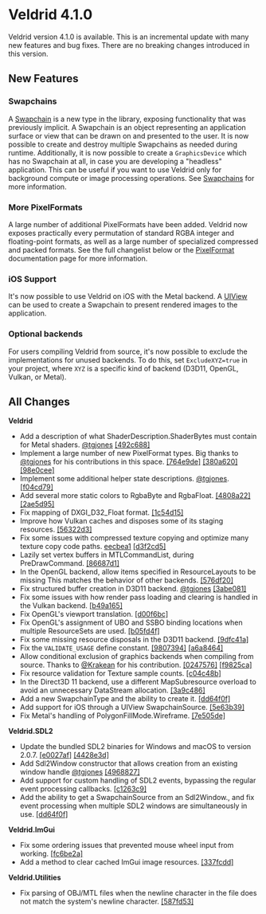 # Veldrid 4.1.0

Veldrid version 4.1.0 is available. This is an incremental update with many new features and bug fixes. There are no breaking changes introduced in this version.

## New Features

### Swapchains

A [Swapchain](xref:Veldrid.Swapchain) is a new type in the library, exposing functionality that was previously implicit. A Swapchain is an object representing an application surface or view that can be drawn on and presented to the user. It is now possible to create and destroy multiple Swapchains as needed during runtime. Additionally, it is now possible to create a `GraphicsDevice` which has no Swapchain at all, in case you are developing a "headless" application. This can be useful if you want to use Veldrid only for background compute or image processing operations. See [Swapchains](xref:swapchains) for more information.

### More PixelFormats

A large number of additional PixelFormats have been added. Veldrid now exposes practically every permutation of standard RGBA integer and floating-point formats, as well as a large number of specialized compressed and packed formats. See the full changelist below or the [PixelFormat](xref:Veldrid.PixelFormat) documentation page for more information.

### iOS Support

It's now possible to use Veldrid on iOS with the Metal backend. A [UIView](https://developer.apple.com/documentation/uikit/uiview) can be used to create a Swapchain to present rendered images to the application.

### Optional backends

For users compiling Veldrid from source, it's now possible to exclude the implementations for unused backends. To do this, set `ExcludeXYZ=true` in your project, where `XYZ` is a specific kind of backend (D3D11, OpenGL, Vulkan, or Metal).

## All Changes

**Veldrid**
* Add a description of what ShaderDescription.ShaderBytes must contain for Metal shaders. [@tgjones](https://github.com/tgjones) [[492c688]](https://github.com/mellinoe/veldrid/commit/492c6880ed6e058352570db1301fe71797cd4a79)
* Implement a large number of new PixelFormat types. Big thanks to [@tgjones](https://github.com/tgjones) for his contributions in this space. [[764e9de]](https://github.com/mellinoe/veldrid/commit/764e9de268600c08350939e473b417efd5795016) [[380a620]](https://github.com/mellinoe/veldrid/commit/380a62062228458e36068249c206e8c80b9f5194) [[98e0cee]](https://github.com/mellinoe/veldrid/commit/98e0ceec11d103bd5ff514d7289868de616fc99a)
* Implement some additional helper state descriptions. [@tgjones](https://github.com/tgjones). [[f04cd79]](https://github.com/mellinoe/veldrid/commit/f04cd79e4a6339b4cb22405eaf3fc83735d1b227)
* Add several more static colors to RgbaByte and RgbaFloat. [[4808a22]](https://github.com/mellinoe/veldrid/commit/4808a22c476d39927573fe3697ff4f191532fd64) [[2ae5d95]](https://github.com/mellinoe/veldrid/commit/2ae5d95c1f95c8139e646e66f3dda7e89c72cf2c)
* Fix mapping of DXGI_D32_Float format. [[1c54d15]](https://github.com/mellinoe/veldrid/commit/1c54d15be7cc868e22163eb2c50aca2c1c3f44cd)
* Improve how Vulkan caches and disposes some of its staging resources. [[56322d3]](https://github.com/mellinoe/veldrid/commit/56322d314da24a6bc684295105bdacff7b81ed8a)
* Fix some issues with compressed texture copying and optimize many texture copy code paths. [eecbea1](https://github.com/mellinoe/veldrid/commit/eecbea1860e10e4cf5bca5f102cd517fc86292db) [[d3f2cd5]](https://github.com/mellinoe/veldrid/commit/d3f2cd5ea38bbafccd6c4aa097c3813747032870)
* Lazily set vertex buffers in MTLCommandList, during PreDrawCommand. [[86687d1]](https://github.com/mellinoe/veldrid/commit/86687d1343e8f17300805b6852705a2422ec083b)
* In the OpenGL backend, allow items specified in ResourceLayouts to be missing This matches the behavior of other backends. [[576df20]](https://github.com/mellinoe/veldrid/commit/576df20a8c1d5c81432e1e9002492722096b6351)
* Fix structured buffer creation in D3D11 backend. [@tgjones](https://github.com/tgjones) [[3abe081]](https://github.com/mellinoe/veldrid/commit/3abe0819d5d7f0f5c75e6ba9445862bff0e93980)
* Fix some issues with how render pass loading and clearing is handled in the Vulkan backend. [[b49a165]](https://github.com/mellinoe/veldrid/commit/b49a165a9247f4cbb62264e627e320ef6dae478c)
* Fix OpenGL's viewport translation. [[d00f6bc]](https://github.com/mellinoe/veldrid/commit/d00f6bcdeace3c1643296f0fff0680570ced6fb4)
* Fix OpenGL's assignment of UBO and SSBO binding locations when multiple ResourceSets are used. [[b05fd4f]](https://github.com/mellinoe/veldrid/commit/b05fd4fbae4fa00604de60ac852990f958beff99)
* Fix some missing resource disposals in the D3D11 backend. [[9dfc41a]](https://github.com/mellinoe/veldrid/commit/9dfc41af8e24918919dce55152ea2d080f98f71b)
* Fix the `VALIDATE_USAGE` define constant. [[9807394]](https://github.com/mellinoe/veldrid/commit/9807394ddd540b100498006e6f1c4fbc442b0d76) [[a6a8464]](https://github.com/mellinoe/veldrid/commit/a6a8464b90170f8a489da87e286ba0cabb4c12eb)
* Allow conditional exclusion of graphics backends when compiling from source. Thanks to [@Krakean](https://github.com/Krakean) for his contribution. [[0247576]](https://github.com/mellinoe/veldrid/commit/0247576114d39330ade04a6cedc7c6aa06abde77) [[f9825ca]](https://github.com/mellinoe/veldrid/commit/f9825cad90504d56dddda156018c8ccc28c5fc39)
* Fix resource validation for Texture sample counts. [[c04c48b]](https://github.com/mellinoe/veldrid/commit/c04c48bea638180a75f4f5cef87d1a6a7990c926)
* In the Direct3D 11 backend, use a different MapSubresource overload to avoid an unnecessary DataStream allocation. [[3a9c486]](https://github.com/mellinoe/veldrid/commit/3a9c48614b9e73210e62bf04ef812e82637fddf8)
* Add a new SwapchainType and the ability to create it. [[dd64f0f]](https://github.com/mellinoe/veldrid/commit/dd64f0f3d6be9853007f1e90a056848f8e5b940f)
* Add support for iOS through a UIView SwapchainSource. [[5e63b39]](https://github.com/mellinoe/veldrid/commit/5e63b39a49a674f7b1e650724e038443f3b6a7f8)
* Fix Metal's handling of PolygonFillMode.Wireframe. [[7e505de]](https://github.com/mellinoe/veldrid/commit/7e505def90170766dbd9d4f8d7b91363fab840fa)

**Veldrid.SDL2**
* Update the bundled SDL2 binaries for Windows and macOS to version 2.0.7. [[e0027af]](https://github.com/mellinoe/veldrid/commit/e0027afc220b23fe7877c8e0c77190f6d4056ff2) [[4428e3d]](https://github.com/mellinoe/veldrid/commit/4428e3d3d8d7c9ddae8ab43608791bf132b5c41d)
* Add Sdl2Window constructor that allows creation from an existing window handle [@tgjones](https://github.com/tgjones) [[4968827]](https://github.com/mellinoe/veldrid/commit/4968827665c0ddb9253cb141c6ebed8a32315c1a)
* Add support for custom handling of SDL2 events, bypassing the regular event processing callbacks. [[c1263c9]](https://github.com/mellinoe/veldrid/commit/c1263c901c6c2e341851269d4d896255064fc3e7)
* Add the ability to get a SwapchainSource from an Sdl2Window., and fix event processing when multiple SDL2 windows are simultaneously in use. [[dd64f0f]](https://github.com/mellinoe/veldrid/commit/dd64f0f3d6be9853007f1e90a056848f8e5b940f)

**Veldrid.ImGui**
* Fix some ordering issues that prevented mouse wheel input from working. [[fc6be2a]](https://github.com/mellinoe/veldrid/commit/fc6be2a17c6a1e38484e80dbc086c5a581166a3a)
* Add a method to clear cached ImGui image resources. [[337fcdd]](https://github.com/mellinoe/veldrid/commit/337fcdd65d204a66f305419037f403b8a67a2a4e)

**Veldrid.Utilities**
* Fix parsing of OBJ/MTL files when the newline character in the file does not match the system's newline character. [[587fd53]](https://github.com/mellinoe/veldrid/commit/587fd538e4588e223a3cb764c99c41367307747b)
